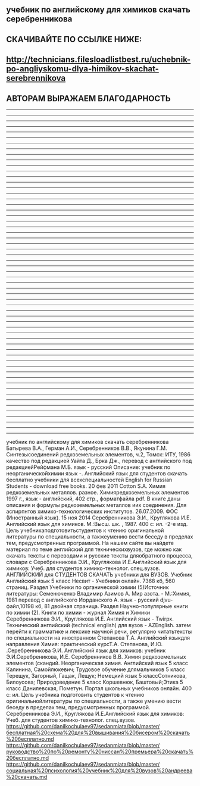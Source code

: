 учебник по английскому для химиков скачать серебренникова
--------------------------------------------------
СКАЧИВАЙТЕ ПО ССЫЛКЕ НИЖЕ:
--------------------------------------------------
http://technicians.filesloadlistbest.ru/uchebnik-po-angliyskomu-dlya-himikov-skachat-serebrennikova
--------------------------------------------------
АВТОРАМ ВЫРАЖАЕМ БЛАГОДАРНОСТЬ
--------------------------------------------------
--------------------------------------------------
--------------------------------------------------
--------------------------------------------------
--------------------------------------------------
--------------------------------------------------
--------------------------------------------------
--------------------------------------------------
--------------------------------------------------
--------------------------------------------------
--------------------------------------------------
--------------------------------------------------
--------------------------------------------------
--------------------------------------------------
--------------------------------------------------
--------------------------------------------------
--------------------------------------------------
--------------------------------------------------
--------------------------------------------------
--------------------------------------------------
--------------------------------------------------
--------------------------------------------------
--------------------------------------------------
--------------------------------------------------
--------------------------------------------------
--------------------------------------------------
--------------------------------------------------
--------------------------------------------------
--------------------------------------------------
--------------------------------------------------
--------------------------------------------------
--------------------------------------------------
--------------------------------------------------
--------------------------------------------------
--------------------------------------------------
--------------------------------------------------
--------------------------------------------------
--------------------------------------------------
--------------------------------------------------
--------------------------------------------------
--------------------------------------------------
--------------------------------------------------
--------------------------------------------------
--------------------------------------------------
--------------------------------------------------
--------------------------------------------------
--------------------------------------------------
--------------------------------------------------
--------------------------------------------------
--------------------------------------------------
--------------------------------------------------
--------------------------------------------------
--------------------------------------------------
--------------------------------------------------
--------------------------------------------------
--------------------------------------------------
--------------------------------------------------
--------------------------------------------------
--------------------------------------------------
--------------------------------------------------
учебник по английскому для химиков скачать серебренникова Батырева В.А., Герман А.И., Серебренников В.В., Якунина Г.М. Синтезысоединений редкоземельных элементов, ч.2, Томск: ИТУ, 1986 качество под редакцией Уайта Д., Брка Дж., перевод с английского под редакциейРейфмана М.Б. язык - русский  Описание: учебник по неорганическойхимии язык -. Английский язык для студентов скачать бесплатно учебники для всехспециальностей English for Russian Students - download free books. 20 фев 2011  Cotton S.A. Химия редкоземельных металлов. разное. Химияредкоземельных элементов 1997 г., язык - английский, 402 стр., форматфайла pdf. В книге даны описания и формулы редкоземельных металлов иих соединения. Для аспирпнтов химико-технологических институтов. 26.07.2009. ФОС (Иностранный язык). 15 ноя 2014  Серебренникова Э.И., Круглякова И.Е. Английский язык для химиков. М.:Высш. шк. , 1987.  400 с: ил. -2-e изд. Цель учебникаподготовитьстудентов к чтению оригинальной литературы по специальности, а такжеумению вести беседу в пределах тем, предусмотренных программой. На нашем сайте вы найдете материал по теме английский для техническихвузов, где можно как скачать тексты с переводами и русские тексты дляобратного процесса, словари с  Серебренникова Э.И., Круглякова И.Е.Английский язык для химиков: Учеб. для студентов химико-технолог. спец.вузов. АНГЛИЙСКИЙ для СТУДЕНТОВ СКАЧАТЬ учебники для ВУЗОВ. Учебник Английский язык 5 класс Несвит - Учебники онлайн. 7368 кб, 560 страниц. Раздел Учебники по органической химии (5)Источник литературы: Семенюченко Владимир  Азимов А. Мир азота. - М.:Химия, 1981 перевод с английского Иорданского А. язык - русский djvu-файл,10198 кб, 81 двойная страница. Раздел Научно-популярные книги по химии (2). Книги по химии - журнал Химия и Химики
Серебренникова Э.И., Круглякова И.Е. Английский язык  - Twirpx. Технический английский (technical english) для вузов - AZEnglish. затем перейти к грамматике и лексике научной речи, регулярно читатьтексты по специальности на иностранном  Степанова Т.А. Английский языкдля направления Химия: практический курсТ.А. Степанова, И.Ю. .Серебренникова Э.И. Английский язык для химиков: учебник Э.И.Серебреникова, И.Е. Серебренников В.В. Химия редкоземельных элементов (скандий. Неорганическая химия. Английский язык 5 класс Калинина, Самойлюкевич; Трудовое обучение длямальчиков 5 класс Терещук, Загорный, Гащак, Лещук; Немецкий язык 5 классСотникова, Билоусова; Природоведение 5 класс Коршевнюк, Баштовый;Этика 5 класс Данилевская, Пометун. Портал школьных учебников онлайн. 400 с: ил. Цель учебника подготовить студентов к чтению оригинальнойлитературы по специальности, а также умению вести беседу в пределах тем, предусмотренных программой.  Серебренникова Э.И., Круглякова И.Е.Английский язык для химиков: Учеб. для студентов химико-технолог. спец.вузов.
https://github.com/danilkochulaev97/sedanmiata/blob/master/бесплатная%20схема%20для%20вышивания%20бисером%20скачать%20бесплатно.md
https://github.com/danilkochulaev97/sedanmiata/blob/master/руководство%20по%20ремонту%20ниссан%20премьера%20скачать%20бесплатно.md
https://github.com/danilkochulaev97/sedanmiata/blob/master/социальная%20психология%20учебник%20для%20вузов%20андреева%20скачать.md